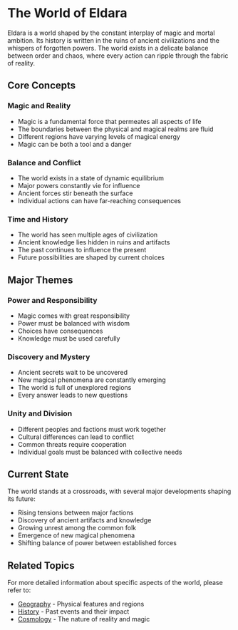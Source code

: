 # The World of Eldara

Eldara is a world shaped by the constant interplay of magic and mortal ambition. Its history is written in the ruins of ancient civilizations and the whispers of forgotten powers. The world exists in a delicate balance between order and chaos, where every action can ripple through the fabric of reality.

## Core Concepts

### Magic and Reality
- Magic is a fundamental force that permeates all aspects of life
- The boundaries between the physical and magical realms are fluid
- Different regions have varying levels of magical energy
- Magic can be both a tool and a danger

### Balance and Conflict
- The world exists in a state of dynamic equilibrium
- Major powers constantly vie for influence
- Ancient forces stir beneath the surface
- Individual actions can have far-reaching consequences

### Time and History
- The world has seen multiple ages of civilization
- Ancient knowledge lies hidden in ruins and artifacts
- The past continues to influence the present
- Future possibilities are shaped by current choices

## Major Themes

### Power and Responsibility
- Magic comes with great responsibility
- Power must be balanced with wisdom
- Choices have consequences
- Knowledge must be used carefully

### Discovery and Mystery
- Ancient secrets wait to be uncovered
- New magical phenomena are constantly emerging
- The world is full of unexplored regions
- Every answer leads to new questions

### Unity and Division
- Different peoples and factions must work together
- Cultural differences can lead to conflict
- Common threats require cooperation
- Individual goals must be balanced with collective needs

## Current State

The world stands at a crossroads, with several major developments shaping its future:
- Rising tensions between major factions
- Discovery of ancient artifacts and knowledge
- Growing unrest among the common folk
- Emergence of new magical phenomena
- Shifting balance of power between established forces

## Related Topics

For more detailed information about specific aspects of the world, please refer to:
- [Geography](geography.md) - Physical features and regions
- [History](history.md) - Past events and their impact
- [Cosmology](cosmology.md) - The nature of reality and magic 